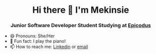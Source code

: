 <h1 align="center">Hi there 👋 I'm Mekinsie</h1>
<h3 align="center">Junior Software Developer Student Studying at <a href="https://www.epicodus.com/">Epicodus</a></h3>

<!--
**mekinsie/mekinsie** is a ✨ _special_ ✨ repository because its `README.md` (this file) appears on your GitHub profile.

- 🔭 I’m currently working on: **A <a href="https://github.com/mekinsie/library">library</a> project that uses Sinatra routing and a SQL database**
- 🌱 I’m currently learning: **Ruby on Rails, Sinatra, Capybara, PostgreSQL**
<!--- 👯 I’m looking to collaborate on ... 
- 🤔 I’m looking for help with ...
- 💬 Ask me about ... ⚡ -->
- 😄 Pronouns: She/Her
- 🎹 Fun fact: I play the piano! 
- 📫 How to reach me: <a href="https://www.linkedin.com/in/mekinsie/" target="_blank">Linkedin</a> or <a href="mailto:mekinsie.aja@gmail.com" target="_blank">email</a></li>
